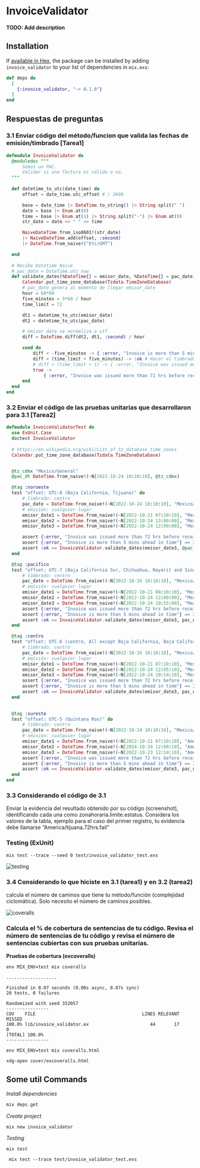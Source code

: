 # InvoiceValidator

**TODO: Add description**

## Installation

If [available in Hex](https://hex.pm/docs/publish), the package can be installed
by adding `invoice_validator` to your list of dependencies in `mix.exs`:

```elixir
def deps do
  [
    {:invoice_validator, "~> 0.1.0"}
  ]
end
```

## Respuestas de preguntas

### 3.1 Enviar código del método/funcion que valida las fechas de emisión/timbrado [Tarea1]

```elixir
defmodule InvoiceValidator do
  @moduledoc """
      Somos un PAC.
      Validar si una factura es válida o no.
  """
  
  def datetime_to_utc(date_time) do
      offset = date_time.utc_offset # / 3600 

      base = date_time |> DateTime.to_string() |> String.split(" ")
      date = base |> Enum.at(0)
      time = base |> Enum.at(1) |> String.split("-") |> Enum.at(0)
      str_date = date <> " " <> time

      NaiveDateTime.from_iso8601!(str_date) 
      |> NaiveDateTime.add(offset, :second) 
      |> DateTime.from_naive!("Etc/GMT")

  end
  
  # Recibe Datetime Naive
  # pac_date = DateTime.utc_now
  def validate_dates(%DateTime{} = emisor_date, %DateTime{} = pac_date) do
      Calendar.put_time_zone_database(Tzdata.TimeZoneDatabase) 
      # pac_date genera al momento de llegar emisor_date
      hour = 60*60
      five_minutes = 5*60 / hour
      time_limit = 72 

      dt1 = datetime_to_utc(emisor_date)
      dt2 = datetime_to_utc(pac_date)

      # emisor date se normaliza a utf
      diff = DateTime.diff(dt2, dt1, :second) / hour

      cond do
          diff < -five_minutes -> { :error, "Invoice is more than 5 mins ahead in time" }
          diff < (time_limit + five_minutes) -> :ok # Hacer el timbrado
          # diff > (time_limit + 1) -> { :error, "Invoice was issued more than 72 hrs before received by the PAC" }
          true -> 
              { :error, "Invoice was issued more than 72 hrs before received by the PAC" }
      end
  end
end
```

### 3.2 Enviar el código de las pruebas unitarias que desarrollaron para 3.1 [Tarea2]


```elixir
defmodule InvoiceValidatorTest do
  use ExUnit.Case
  doctest InvoiceValidator
  
  # https://en.wikipedia.org/wiki/List_of_tz_database_time_zones
  Calendar.put_time_zone_database(Tzdata.TimeZoneDatabase)


  @tz_cdmx "Mexico/General"
  @pac_dt DateTime.from_naive!(~N[2022-10-24 10:10:10], @tz_cdmx)

  @tag :noroeste
  test "offset: UTC-8 (Baja California, Tijuana)" do
      # timbrado: centro
      pac_date = DateTime.from_naive!(~N[2022-10-24 10:10:10], "Mexico/General")
      # emisión: cualquier lugar
      emisor_date1 = DateTime.from_naive!(~N[2022-10-21 07:10:10], "Mexico/BajaNorte")
      emisor_date2 = DateTime.from_naive!(~N[2022-10-24 13:00:00], "Mexico/BajaNorte")
      emisor_date3 = DateTime.from_naive!(~N[2022-10-24 12:00:00], "Mexico/BajaNorte")

      assert {:error, "Invoice was issued more than 72 hrs before received by the PAC"} == InvoiceValidator.validate_dates(emisor_date1, pac_date)
      assert {:error, "Invoice is more than 5 mins ahead in time"} == InvoiceValidator.validate_dates(emisor_date2, pac_date)
      assert :ok == InvoiceValidator.validate_dates(emisor_date3, @pac_dt)
  end

  @tag :pacifico
  test "offset: UTC-7 (Baja California Sur, Chihuahua, Nayarit and Sinaloa)" do
      # timbrado: centro
      pac_date = DateTime.from_naive!(~N[2022-10-24 10:10:10], "Mexico/General")
      # emisión: cualquier lugar
      emisor_date1 = DateTime.from_naive!(~N[2022-10-21 08:10:10], "Mexico/BajaSur")
      emisor_date2 = DateTime.from_naive!(~N[2022-10-24 12:00:00], "Mexico/BajaSur")
      emisor_date3 = DateTime.from_naive!(~N[2022-10-24 10:55:00], "Mexico/BajaSur")
      assert {:error, "Invoice was issued more than 72 hrs before received by the PAC"} == InvoiceValidator.validate_dates(emisor_date1, pac_date)
      assert {:error, "Invoice is more than 5 mins ahead in time"} == InvoiceValidator.validate_dates(emisor_date2, pac_date)
      assert :ok == InvoiceValidator.validate_dates(emisor_date3, pac_date)
  end

  @tag :centro
  test "offset: UTC-6 (centro, All except Baja California, Baja California Sur, Chihuahua, Nayarit, Quintana Roo, Sinaloa and Sonora)" do
      # timbrado: centro
      pac_date = DateTime.from_naive!(~N[2022-10-24 10:10:10], "Mexico/General")
      # emisión: cualquier lugar
      emisor_date1 = DateTime.from_naive!(~N[2022-10-21 07:10:10], "Mexico/General")
      emisor_date2 = DateTime.from_naive!(~N[2022-10-24 12:05:10], "Mexico/General")
      emisor_date3 = DateTime.from_naive!(~N[2022-10-24 10:14:10], "Mexico/General")
      assert {:error, "Invoice was issued more than 72 hrs before received by the PAC"} == InvoiceValidator.validate_dates(emisor_date1, pac_date)
      assert {:error, "Invoice is more than 5 mins ahead in time"} == InvoiceValidator.validate_dates(emisor_date2, pac_date)
      assert :ok == InvoiceValidator.validate_dates(emisor_date3, pac_date)
  end

  
  @tag :sureste
  test "offset: UTC-5 (Quintana Roo)" do
      # timbrado: centro
      pac_date = DateTime.from_naive!(~N[2022-10-24 10:10:10], "Mexico/General")
      # emisión: cualquier lugar
      emisor_date1 = DateTime.from_naive!(~N[2022-10-21 07:10:10], "America/Cancun")
      emisor_date2 = DateTime.from_naive!(~N[2024-10-24 12:00:10], "America/Cancun")
      emisor_date3 = DateTime.from_naive!(~N[2022-10-23 12:14:10], "America/Cancun")
      assert {:error, "Invoice was issued more than 72 hrs before received by the PAC"} == InvoiceValidator.validate_dates(emisor_date1, pac_date)
      assert {:error, "Invoice is more than 5 mins ahead in time"} == InvoiceValidator.validate_dates(emisor_date2, pac_date)
      assert :ok == InvoiceValidator.validate_dates(emisor_date3, pac_date)
  end
end
```


### 3.3 Considerando el código de 3.1
Enviar la evidencia del resultado obtenido por su código (screenshot), identificando cada una como zonahoraria.limite.estatus. Considera los valores de la tabla, ejemplo para el caso del primer registro, tu evidencia debe llamarse “America/tijuana.72hrs.fail”


### Testing (ExUnit)

```
mix test --trace --seed 0 test/invoice_validator_test.exs 
```

![testing](https://github.com/erickbarcenas/invoice_validator/blob/main/assets/testing.png)


### 3.4 Considerando lo que hiciste en 3.1 (tarea1) y en 3.2 (tarea2)
calcula el número de caminos que tiene tu método/función (complejidad ciclomática). Solo necesito el número de caminos posibles.

![coveralls](https://github.com/erickbarcenas/invoice_validator/blob/main/assets/excoveralls.png)



### Calcula el % de cobertura de sentencias de tu código. Revisa el número de sentencias de tu código y revisa el número de sentencias cubiertas con sus pruebas unitarias.

**Pruebas de cobertura (excoveralls)**
```
env MIX_ENV=test mix coveralls
```
```
...................

Finished in 0.07 seconds (0.00s async, 0.07s sync)
20 tests, 0 failures

Randomized with seed 352057
----------------
COV    FILE                                        LINES RELEVANT   MISSED
100.0% lib/invoice_validator.ex                       44       17        0
[TOTAL] 100.0%
----------------
```


```
env MIX_ENV=test mix coveralls.html
```

```
xdg-open cover/excoveralls.html
```


## Some util Commands

*Install dependencies*
```elixir
mix deps.get
```

*Create project*
```
mix new invoice_validator
```
*Testing*
```
mix test
```
```
 mix test --trace test/invoice_validator_test.exs 
```
